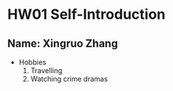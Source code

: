 # HW01 Self-Introduction
## Name: Xingruo Zhang
* Hobbies
  1. Travelling
  2. Watching crime dramas
